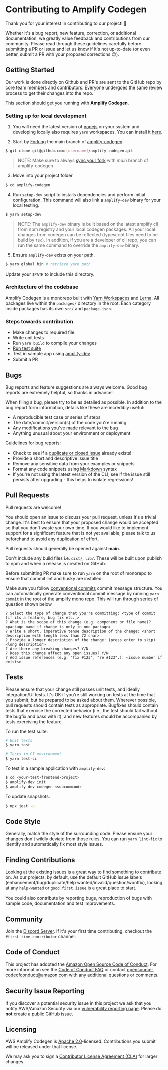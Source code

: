 # Contributing to Amplify Codegen

Thank you for your interest in contributing to our project! 💛

Whether it's a bug report, new feature, correction, or additional documentation, we greatly value feedback and contributions from our community. Please read through these guidelines carefully before submitting a PR or issue and let us know if it's not up-to-date (or even better, submit a PR with your proposed corrections 😉).

## Getting Started

Our work is done directly on Github and PR's are sent to the GitHub repo by core team members and contributors. Everyone undergoes the same review process to get their changes into the repo.

This section should get you running with **Amplify Codegen**.

### Setting up for local development

1. You will need the latest version of [nodejs](https://nodejs.org/en/) on your system and developing locally also requires `yarn` workspaces. You can install it [here](https://classic.yarnpkg.com/en/docs/install#mac-stable).

2. Start by [Forking](https://help.github.com/en/github/getting-started-with-github/fork-a-repo) the main branch of [amplify-codegen](https://github.com/aws-amplify/amplify-codegen).

```sh
$ git clone git@github.com:[username]/amplify-codegen.git
```

> NOTE: Make sure to always [sync your fork](https://help.github.com/en/github/collaborating-with-issues-and-pull-requests/syncing-a-fork) with _main_ branch of amplify-codegen

3. Move into your project folder

```sh
$ cd amplify-codegen
```

4. Run `setup-dev` script to installs dependencies and perform initial configuration. This command will also link a `amplify-dev` binary for your local testing.

```sh
$ yarn setup-dev
```

> NOTE: The `amplify-dev` binary is built based on the latest amplify cli from npm registry and your local codegen packages. All your local changes from codegen can be reflected (typescript files need to be build by `tsc`). In addition, if you are a developer of cli repo, you can run the same command to override the `amplify-dev` binary.

5. Ensure `amplify-dev` exists on your path.

```sh
$ yarn global bin # retrieve yarn path
```

Update your `$PATH` to include this directory.

### Architecture of the codebase

Amplify Codegen is a monorepo built with [Yarn Workspaces](https://yarnpkg.com/features/workspaces) and [Lerna](https://github.com/lerna/lerna). All packages live within the `packages/` directory in the root. Each category inside packages has its own `src/` and `package.json`.

### Steps towards contribution

- Make changes to required file.
- Write unit tests
- Run `yarn build` to compile your changes
- [Run test suite](#tests)
- Test in sample app using [amplify-dev](#tests)
- Submit a PR

## Bugs

Bug reports and feature suggestions are always welcome. Good bug reports are extremely helpful, so thanks in advance!

When filing a bug, please try to be as detailed as possible. In addition to the bug report form information, details like these are incredibly useful:

- A reproducible test case or series of steps
- The date/commit/version(s) of the code you're running
- Any modifications you've made relevant to the bug
- Anything unusual about your environment or deployment

Guidelines for bug reports:

- Check to see if a [duplicate or closed issue](https://github.com/aws-amplify/amplify-codegen/issues?q=is%3Aissue+) already exists!
- Provide a short and descriptive issue title
- Remove any sensitive data from your examples or snippets
- Format any code snippets using [Markdown](https://docs.github.com/en/github/writing-on-github/creating-and-highlighting-code-blocks) syntax
- If you're not using the latest version of the CLI, see if the issue still persists after upgrading - this helps to isolate regressions!

## Pull Requests

Pull requests are welcome!

You should open an issue to discuss your pull request, unless it's a trivial change. It's best to ensure that your proposed change would be accepted so that you don't waste your own time. If you would like to implement support for a significant feature that is not yet available, please talk to us beforehand to avoid any duplication of effort.

Pull requests should generally be opened against **main**.

Don't include any build files i.e. `dist/`, `lib/`. These will be built upon publish to npm and when a release is created on GitHub.

Before submitting PR make sure to run `yarn` on the root of monorepo to ensure that commit lint and husky are installed.

Make sure you follow [conventional commits](https://www.conventionalcommits.org/en/v1.0.0-beta.2/) commit message structure. You can automatically generate conventional commit message by running `yarn commit` in the root of the amplify mono repo. This will run through series of question shown below

```
? Select the type of change that you're committing: <type of commit (if its a feature, bug fix etc.,>
? What is the scope of this change (e.g. component or file name)? <package name if change is only in one package>
? Write a short, imperative tense description of the change: <short description with length less than 72 char>
? Provide a longer description of the change: (press enter to skip) <long description>
? Are there any breaking changes? Y/N
? Does this change affect any open issues? Y/N
? Add issue references (e.g. "fix #123", "re #123".): <issue number if exists>

```

## Tests

Please ensure that your change still passes unit tests, and ideally integration/UI tests. It's OK if you're still working on tests at the time that you submit, but be prepared to be asked about them. Wherever possible, pull requests should contain tests as appropriate. Bugfixes should contain tests that exercise the corrected behavior (i.e., the test should fail without the bugfix and pass with it), and new features should be accompanied by tests exercising the feature.

To run the test suite:

```sh
# Unit tests
$ yarn test

# Tests in CI environment
$ yarn test-ci
```

To test in a sample application with `amplify-dev`:

```sh
$ cd <your-test-frontend-project>
$ amplify-dev init
$ amplify-dev codegen <subcommand>
```

To update snapshots:

```sh
$ npx jest -u
```

## Code Style

Generally, match the style of the surrounding code. Please ensure your changes don't wildly deviate from those rules. You can run `yarn lint-fix` to identify and automatically fix most style issues.

## Finding Contributions

Looking at the existing issues is a great way to find something to contribute on. As our projects, by default, use the default GitHub issue labels (enhancement/bug/duplicate/help wanted/invalid/question/wontfix), looking at any [`help-wanted`](https://github.com/aws-amplify/amplify-codegen/labels/help-wanted) or [`good first issue`](https://github.com/aws-amplify/amplify-codegen/labels/good%20first%20issue) is a great place to start.

You could also contribute by reporting bugs, reproduction of bugs with sample code, documentation and test improvements.

## Community

Join the [Discord Server](https://discord.com/invite/amplify). If it's your first time contributing, checkout the `#first-time-contributor` channel.

## Code of Conduct

This project has adopted the [Amazon Open Source Code of Conduct](https://aws.github.io/code-of-conduct).
For more information see the [Code of Conduct FAQ](https://aws.github.io/code-of-conduct-faq) or contact opensource-codeofconduct@amazon.com with any additional questions or comments.

## Security Issue Reporting

If you discover a potential security issue in this project we ask that you notify AWS/Amazon Security via our [vulnerability reporting page](http://aws.amazon.com/security/vulnerability-reporting/). Please do **not** create a public GitHub issue.

## Licensing

AWS Amplify Codegen is [Apache 2.0](LICENSE)-licensed. Contributions you submit will be released under that license.

We may ask you to sign a [Contributor License Agreement (CLA)](http://en.wikipedia.org/wiki/Contributor_License_Agreement) for larger changes.
